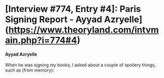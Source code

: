 # [Interview #774, Entry #4]: Paris Signing Report - Ayyad Azryelle](https://www.theoryland.com/intvmain.php?i=774#4)

#### Ayyad Azryelle

When he was signing my books, I asked about a couple of spoilery things, such as (from memory):


